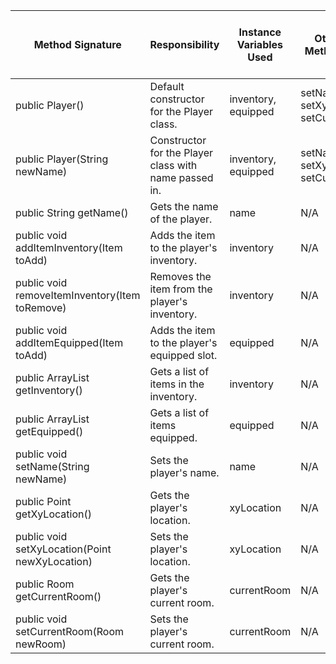 | Method Signature | Responsibility | Instance Variables Used | Other Class Methods Called | Objects Used with Method Calls | Lines of Code |
|-|-|-|-|-|-|
| public Player() | Default constructor for the Player class. | inventory, equipped | setName(), setXyLocation(), setCurrentRoom() | Room | 7 |
| public Player(String newName) | Constructor for the Player class with name passed in. | inventory, equipped | setName(), setXyLocation(), setCurrentRoom() | Room | 7 |
| public String getName() | Gets the name of the player. | name | N/A | N/A | 3 |
| public void addItemInventory(Item toAdd) | Adds the item to the player's inventory. | inventory | N/A | Item | 3 |
| public void removeItemInventory(Item toRemove) | Removes the item from the player's inventory. | inventory | N/A | Item | 3 |
| public void addItemEquipped(Item toAdd) | Adds the item to the player's equipped slot. | equipped | N/A | Item | 3 |
| public ArrayList<Item> getInventory() | Gets a list of items in the inventory. | inventory | N/A | N/A | 3 |
| public ArrayList<Item> getEquipped() | Gets a list of items equipped. | equipped | N/A | N/A | 3 |
| public void setName(String newName) | Sets the player's name. | name | N/A | N/A | 3 |
| public Point getXyLocation() | Gets the player's location. | xyLocation | N/A | N/A | 3 |
| public void setXyLocation(Point newXyLocation) | Sets the player's location. | xyLocation | N/A | N/A | 3 |
| public Room getCurrentRoom() | Gets the player's current room. | currentRoom | N/A | N/A | 3 |
| public void setCurrentRoom(Room newRoom) | Sets the player's current room. | currentRoom | N/A | N/A | 3 |